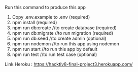 Run this command to produce this app

1. Copy .env.example to .env (required)
2. npm install (required)
3. npm run db:create //to create database (required)
4. npm run db:migrate //to run migration (required)
5. npm run db:seed //to create admin (optional)
6. npm run nodemon //to run this app using nodemon
7. npm run start //to run this app by default
8. npm run test //to run test case (optional)

Link Heroku : https://hacktiv8-final-project3.herokuapp.com/
